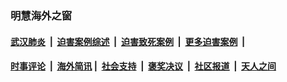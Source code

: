
### 明慧海外之窗

####  [武汉肺炎](indexes/365.md?t=07161901) &nbsp;|&nbsp;  [迫害案例综述](indexes/328.md?t=07161901) &nbsp;|&nbsp; [迫害致死案例](indexes/277.md?t=07161901)  &nbsp;|&nbsp; [更多迫害案例](indexes/81.md?t=07161901)  &nbsp;|&nbsp; 
####  [时事评论](indexes/19.md?t=07161901) &nbsp;|&nbsp; [海外简讯](indexes/245.md?t=07161901)&nbsp;|&nbsp;  [社会支持](indexes/140.md?t=07161901) &nbsp;|&nbsp; [褒奖决议](indexes/282.md?t=07161901) &nbsp;|&nbsp; [社区报道](indexes/91.md?t=07161901)  &nbsp;|&nbsp; [天人之间](indexes/78.md?t=07161901) 

